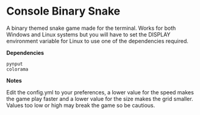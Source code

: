 # Console Binary Snake
A binary themed snake game made for the terminal. Works for both Windows and Linux systems but you will have to set the DISPLAY environment variable for Linux to use one of the dependencies required.

**Dependencies**
```
pynput
colorama
```

**Notes**

Edit the config.yml to your preferences, a lower value for the speed makes the game play faster and a lower value for the size makes the grid smaller. Values too low or high may break the game so be cautious.
